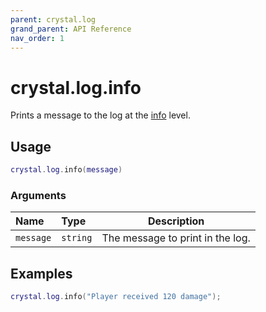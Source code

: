 ```yaml
---
parent: crystal.log
grand_parent: API Reference
nav_order: 1
---
```


# crystal.log.info

Prints a message to the log at the [info](verbosity) level.

## Usage

```lua
crystal.log.info(message)
```

### Arguments

| Name      | Type     | Description                      |
| :-------- | :------- | -------------------------------- |
| `message` | `string` | The message to print in the log. |

## Examples

```lua
crystal.log.info("Player received 120 damage");
```

